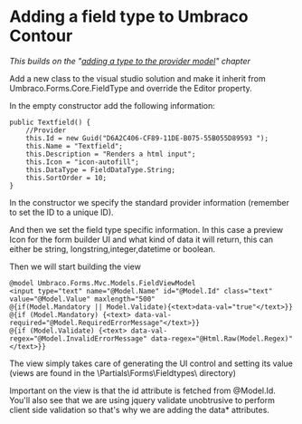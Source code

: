 # Adding a field type to Umbraco Contour #

*This builds on the "[adding a type to the provider model](Adding-a-Type.md)" chapter*

Add a new class to the visual studio solution and make it inherit from Umbraco.Forms.Core.FieldType and override the Editor property.

In the empty constructor add the following information:

	public Textfield() { 
		//Provider 
		this.Id = new Guid("D6A2C406-CF89-11DE-B075-55B055D89593 "); 
		this.Name = "Textfield"; 
		this.Description = "Renders a html input";
		this.Icon = "icon-autofill";
        this.DataType = FieldDataType.String;
		this.SortOrder = 10;
	}

In the constructor we specify the standard provider information (remember to set the ID to a unique ID).

And then we set the field type specific information. In this case a preview Icon for the form builder UI and what kind of data it will return, this can either be string, longstring,integer,datetime or boolean.

Then we will start building the view

    @model Umbraco.Forms.Mvc.Models.FieldViewModel
    <input type="text" name="@Model.Name" id="@Model.Id" class="text" value="@Model.Value" maxlength="500"
    @{if(Model.Mandatory || Model.Validate){<text>data-val="true"</text>}}
    @{if (Model.Mandatory) {<text> data-val-required="@Model.RequiredErrorMessage"</text>}}
    @{if (Model.Validate) {<text> data-val-regex="@Model.InvalidErrorMessage" data-regex="@Html.Raw(Model.Regex)"</text>}}

The view simply takes care of generating the UI control and setting its value (views are found in the \Partials\Forms\Fieldtypes\ directory)

Important on the view is that the id attribute is fetched from @Model.Id. You'll also see that we are using jquery validate unobtrusive to perform client side validation so that's why we are adding the data* attributes.
